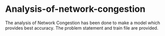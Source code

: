 # Analysis-of-network-congestion
The analysis of Network Congestion has been done to make a model which provides best accuracy.
The problem statement and train file are provided.
